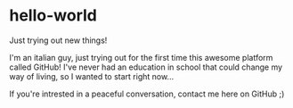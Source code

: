# hello-world
Just trying out new things!

I'm an italian guy, just trying out for the first time this awesome platform called GitHub!
I've never had an education in school that could change my way of living, so I wanted to start right now...

If you're intrested in a peaceful conversation, contact me here on GitHub ;)
